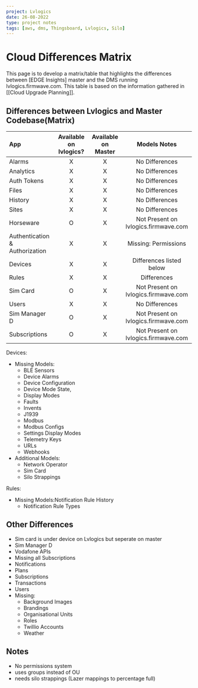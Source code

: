 ```yaml
---
project: Lvlogics
date: 26-08-2022
type: project notes
tags: [aws, dms, Thingsboard, Lvlogics, Silo]
---
```


# Cloud Differences Matrix
This page is to develop a matrix/table that highlights the differences between [EDGE Insights] master and the DMS running lvlogics.firmwave.com. This table is based on the information gathered in [[Cloud Upgrade Planning]].

## Differences between Lvlogics and Master Codebase(Matrix)

| App                            | Available on lvlogics? | Available on Master |             Models Notes             |
|:------------------------------ |:----------------------:|:-------------------:|:------------------------------------:|
| Alarms                         |           X            |          X          |            No Differences            |
| Analytics                      |           X            |          X          |            No Differences            |
| Auth Tokens                    |           X            |          X          |            No Differences            |
| Files                          |           X            |          X          |            No Differences            |
| History                        |           X            |          X          |            No Differences            |
| Sites                          |           X            |          X          |            No Differences            |
| Horseware                      |           O            |          X          | Not Present on lvlogics.firmwave.com |
| Authentication & Authorization |           X            |          X          |         Missing: Permissions         |
| Devices                        |           X            |          X          |       Differences listed below       |
| Rules                          |           X            |          X          |             Differences              |
| Sim Card                       |           O            |          X          | Not Present on lvlogics.firmwave.com |
| Users                          |           X            |          X          |            No Differences            |
| Sim Manager D                  |           O            |          X          | Not Present on lvlogics.firmwave.com |
| Subscriptions                  |           O            |          X          | Not Present on lvlogics.firmwave.com |


Devices:
- Missing Models:
	- BLE Sensors
	- Device Alarms
	- Device Configuration 
	- Device Mode State,
	- Display Modes
	- Faults
	- Invents
	- J1939
	- Modbus
	- Modbus Configs
	- Settings Display Modes
	- Telemetry Keys
	- URLs
	- Webhooks
- Additional Models:
	- Network Operator
	- Sim Card
	- Silo Strappings

Rules: 
- Missing Models:Notification Rule History
	- Notification Rule Types

## Other Differences
- Sim card is under device on Lvlogics but seperate on master
- Sim Manager D
- Vodafone APIs
- Missing all Subscriptions
- Notifications
- Plans
- Subscriptions
- Transactions
- Users
- Missing:
	- Background Images
	- Brandings
	- Organisational Units
	- Roles
	- Twillio Accounts
	- Weather

## Notes
- No permissions system
- uses groups instead of OU 
- needs silo strappings (Lazer mappings to percentage full)

